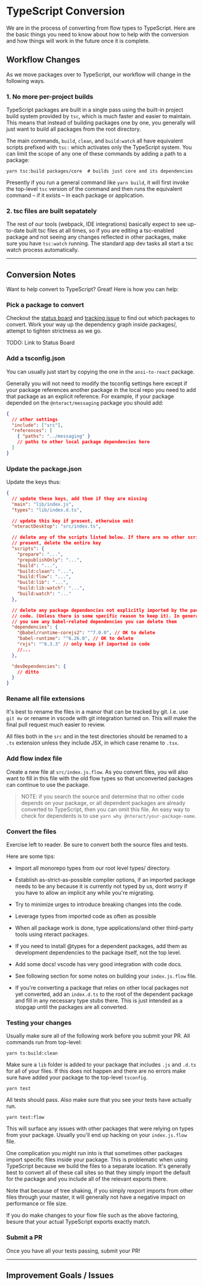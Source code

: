 # TypeScript Conversion

We are in the process of converting from flow types to TypeScript. Here are the
basic things you need to know about how to help with the conversion and how
things will work in the future once it is complete.

## Workflow Changes

As we move packages over to TypeScript, our workflow will change in the
following ways.

### 1. No more per-project builds

TypeScript packages are built in a single pass using the built-in project build
system provided by `tsc`, which is much faster and easier to maintain. This
means that instead of building packages one by one, you generally will just want
to build all packages from the root directory.

The main commands, `build`, `clean`, and `build:watch` all have
equivalent scripts prefixed with `tsc:` which activates only the TypeScript
system. You can limit the scope of any one of these commands by adding a
path to a package:

    yarn tsc:build packages/core  # builds just core and its dependencies

Presently if you run a general command like `yarn build`, it will first invoke
the top-level `tsc` version of the command and then runs the equivalent command
– if it exists – in each package or application.

### 2. tsc files are built sepatately

The rest of our tools (webpack, IDE integrations) basically expect to see
up-to-date built tsc files at all times, so if you are editing a tsc-enabled
package and not seeing any changes reflected in other packages, make sure you
have `tsc:watch` running. The standard app dev tasks all start a tsc watch
process automatically.

---

## Conversion Notes

Want to help convert to TypeScript? Great! Here is how you can help:

### Pick a package to convert

Checkout the [status board](https://github.com/orgs/nteract/projects/13) and
[tracking issue](https://github.com/nteract/nteract/issues/3462) to find out
which packages to convert. Work your way up the dependency graph inside
packages/, attempt to tighten strictness as we go.

TODO: Link to Status Board

### Add a tsconfig.json

You can usually just start by copying the one in the `ansi-to-react` package.

Generally you will not need to modify the tsconfig settings here except if
your package references another package in the local repo you need to add
that package as an explicit reference. For example, if your package depended
on the `@nteract/messaging` package you should add:

```json
{
  // other settings
  "include": ["src"],
  "references": [
    { "paths": "../messaging" }
    // paths to other local package dependencies here
  ]
}
```

### Update the package.json

Update the keys thus:

```json
{
  // update these keys, add them if they are missing
  "main": "lib/index.js",
  "types": "lib/index.d.ts",

  // update this key if present, otherwise omit
  "nteractDesktop": "src/index.ts",

  // delete any of the scripts listed below. If there are no other scripts
  // present, delete the entire key
  "scripts": {
    "prepare": "...",
    "prepublishOnly": "...",
    "build": "...",
    "build:clean": "...",
    "build:flow": "...",
    "build:lib": "...",
    "build:lib:watch": "...",
    "build:watch": "..."
  },

  // delete any package dependencies not explicitly imported by the package
  // code. (Unless there is some specific reason to keep it). In general, if
  // you see any babel-related dependencies you can delete them
  "dependencies": {
    "@babel/runtime-corejs2": "^7.0.0", // OK to delete
    "babel-runtime": "^6.26.0", // OK to delete
    "rxjs": "^6.3.3" // only keep if imported in code
    //...
  },

  "devDependencies": {
    // ditto
  }
}
```

### Rename all file extensions

It's best to rename the files in a manor that can be tracked by git. I.e. use
`git mv` or rename in vscode with git integration turned on. This will make
the final pull request much easier to review.

All files both in the `src` and in the test directories should be renamed to a
`.ts` extension unless they include JSX, in which case rename to `.tsx`.

### Add flow index file

Create a new file at `src/index.js.flow`. As you convert files, you will also
want to fill in this file with the old flow types so that unconverted packages
can continue to use the package.

> NOTE: if you search the source and determine that no other code depends on
> your package, or all dependent packages are already converted to TypeScript,
> then you can omit this file. An easy way to check for dependents is to use
> `yarn why @nteract/your-package-name`.

### Convert the files

Exercise left to reader. Be sure to convert both the source files and tests.

Here are some tips:

- Import all monorepo types from our root level types/ directory.

- Establish as-strict-as-possible compiler options, if an imported package needs
  to be any because it is currently not typed by us, dont worry if you have to
  allow an implicit any while you're migrating.

- Try to minimize urges to introduce breaking changes into the code.

- Leverage types from imported code as often as possible

- When all package work is done, type applications/and other third-party tools
  using nteract packages.

- If you need to install @types for a dependent packages, add them as development
  dependencies to the package itself, not the top level.

- Add some docs! vscode has very good integration with code docs.

- See following section for some notes on building your `index.js.flow` file.

- If you're converting a package that relies on other local packages not yet
  converted, add an `index.d.ts` to the root of the dependent package and fill
  in any necessary type stubs there. This is just intended as a stopgap until
  the packages are all converted.

### Testing your changes

Usually make sure all of the following work before you submit your PR.
All commands run from top-level:

    yarn ts:build:clean

Make sure a `lib` folder is added to your package that includes `.js` and
`.d.ts` for all of your files. If this does not happen and there are no errors
make sure have added your package to the top-level `tsconfig`.

    yarn test

All tests should pass. Also make sure that you see your tests have actually
run.

    yarn test:flow

This will surface any issues with other packages that were relying on types
from your package. Usually you'll end up hacking on your `index.js.flow` file.

One complication you might run into is that sometimes other packages import
specific files inside your package. This is problematic when using TypeScript
because we build the files to a separate location. It's generally best to
convert all of these call sites so that they simply import the default for the
package and you include all of the relevant exports there.

Note that because of tree shaking, if you simply rexport imports from other
files through your master, it will generally not have a negative impact on
performance or file size.

If you do make changes to your flow file such as the above factoring, besure
that your actual TypeScript exports exactly match.

### Submit a PR

Once you have all your tests passing, submit your PR!

---

## Improvement Goals / Issues
